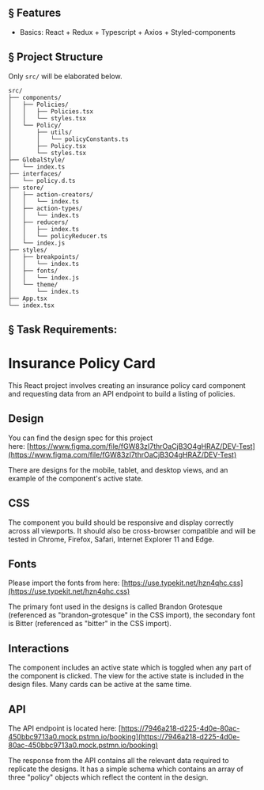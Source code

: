 ## § Features

-   Basics: React + Redux + Typescript + Axios + Styled-components

## § Project Structure

Only `src/` will be elaborated below.

```
src/
├── components/
│   ├── Policies/
│   │   ├── Policies.tsx
│   │   └── styles.tsx
│   └── Policy/
│   	├── utils/
│		│	└── policyConstants.ts
│   	├── Policy.tsx
│   	└── styles.tsx
├── GlobalStyle/
│   └── index.ts
├── interfaces/
│   └── policy.d.ts
├── store/
│   ├── action-creators/
│   │   └── index.ts
│   ├── action-types/
│   │   └── index.ts
│   ├── reducers/
│   │   ├── index.ts
│   │   └── policyReducer.ts
│   └── index.js
├── styles/
│   ├── breakpoints/
│   │   └── index.ts
│   ├── fonts/
│   │   └── index.js
│   └── theme/
│   	└── index.ts
├── App.tsx
└── index.tsx
```

## § Task Requirements:

# Insurance Policy Card

This React project involves creating an insurance policy card component and requesting data from an API endpoint to build a listing of policies.

## Design

You can find the design spec for this project here: [https://www.figma.com/file/fGW83zI7thrOaCjB3O4gHRAZ/DEV-Test](https://www.figma.com/file/fGW83zI7thrOaCjB3O4gHRAZ/DEV-Test)

There are designs for the mobile, tablet, and desktop views, and an example of the component's active state.

## CSS

The component you build should be responsive and display correctly across all viewports. It should also be cross-browser compatible and will be tested in Chrome, Firefox, Safari, Internet Explorer 11 and Edge.

## Fonts

Please import the fonts from here: [https://use.typekit.net/hzn4qhc.css](https://use.typekit.net/hzn4qhc.css)

The primary font used in the designs is called Brandon Grotesque (referenced as "brandon-grotesque" in the CSS import), the secondary font is Bitter (referenced as "bitter" in the CSS import).

## Interactions

The component includes an active state which is toggled when any part of the component is clicked. The view for the active state is included in the design files. Many cards can be active at the same time.

## API

The API endpoint is located here: [https://7946a218-d225-4d0e-80ac-450bbc9713a0.mock.pstmn.io/booking](https://7946a218-d225-4d0e-80ac-450bbc9713a0.mock.pstmn.io/booking)

The response from the API contains all the relevant data required to replicate the designs. It has a simple schema which contains an array of three "policy" objects which reflect the content in the design.
